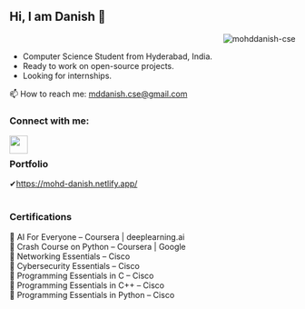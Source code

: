 ## Hi, I am Danish 👋
<p align="right"> <img src="https://komarev.com/ghpvc/?username=mohddanish-cse" alt="mohddanish-cse" /> </p>

- Computer Science Student from Hyderabad, India.<br/>
- Ready to work on open-source projects.<br/>
- Looking for internships.<br/>

<!--
**mohddanish-cse/mohddanish-cse** is a ✨ _special_ ✨ repository because its `README.md` (this file) appears on your GitHub profile.
Here are some ideas to get you started:

- 🔭 I’m currently working on ...
- 🌱 I’m currently learning ...
- 👯 I’m looking to collaborate on ...
- 🤔 I’m looking for help with ...
- 💬 Ask me about ...
- 📫 How to reach me: ...
- 😄 Pronouns: ...
- ⚡ Fun fact: ...
-->
📫  How to reach me: mddanish.cse@gmail.com


### Connect with me:
[<img align="left"  width="32px" src="https://cdn.jsdelivr.net/npm/simple-icons@v3/icons/linkedin.svg" />][linkedin]
<br>


### Portfolio<br>
✔https://mohd-danish.netlify.app/<br>
<br>
### Certifications
🌱 AI For Everyone – Coursera | deeplearning.ai <br>
🌱 Crash Course on Python – Coursera | Google <br>
🌱 Networking Essentials – Cisco <br>
🌱 Cybersecurity Essentials – Cisco <br>
🌱 Programming Essentials in C – Cisco <br>
🌱 Programming Essentials in C++ – Cisco <br>
🌱 Programming Essentials in Python – Cisco <br>

<br />
<br />

<!--
### Languages and Tools:
<a href="https://www.cprogramming.com/" target="_blank"> <img src="https://devicons.github.io/devicon/devicon.git/icons/c/c-original.svg" alt="c" width="30" height="30"/> </a> <a href="https://www.w3schools.com/cpp/" target="_blank"> <img src="https://devicons.github.io/devicon/devicon.git/icons/cplusplus/cplusplus-original.svg" alt="cplusplus" width="30" height="30"/> </a>
<a href="https://www.java.com" target="_blank"> <img src="https://devicons.github.io/devicon/devicon.git/icons/java/java-original-wordmark.svg" alt="java" width="30" height="30"/> </a>
<a href="https://www.python.org" target="_blank"> <img src="https://devicons.github.io/devicon/devicon.git/icons/python/python-original.svg" alt="python" width="30" height="30"/> </a>
<a href="https://www.mysql.com/" target="_blank"> <img src="https://devicons.github.io/devicon/devicon.git/icons/mysql/mysql-original-wordmark.svg" alt="mysql" width="30" height="30"/> </a> -->

<!-- ![GitHub streak stats](https://github-readme-streak-stats.herokuapp.com/?user=mohddanish-cse) -->
<br/>
<p><img align="left" src="https://github-readme-stats.vercel.app/api/top-langs/?username=mohddanish-cse&layout=compact" alt="" /></p>


[python]: https://upload.wikimedia.org/wikipedia/commons/c/c3/Python-logo-notext.svg
[vscode]: https://upload.wikimedia.org/wikipedia/commons/9/9a/Visual_Studio_Code_1.35_icon.svg
[linkedin]: https://www.linkedin.com/in/mohd-danish-cse/

